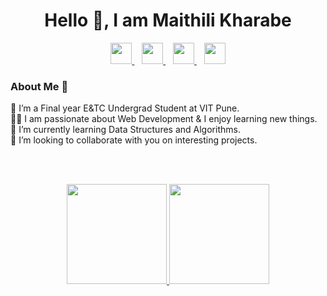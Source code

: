 

<h1 align="center">Hello &#128075;, I am Maithili Kharabe</h1>

<p align="center">
    <a href="https://www.linkedin.com/in/maithili-kharabe-063a631b1/">
        <img width="34px" src="https://cdn.jsdelivr.net/npm/simple-icons@v3/icons/linkedin.svg" />
    </a>&nbsp;&nbsp;
    <a href="https://github.com/MRK04">
        <img width="34px" src="https://cdn.jsdelivr.net/npm/simple-icons@v3/icons/github.svg" />
    </a>&nbsp;&nbsp;
    <a href="https://twitter.com/MaithiliKharabe">
        <img width="34px" src="https://cdn.jsdelivr.net/npm/simple-icons@v3/icons/twitter.svg" />
    </a>&nbsp;&nbsp;
    <a href="mailto: maithilikharabe412@gmail.com">
        <img width="34px" src="https://cdn.jsdelivr.net/npm/simple-icons@v3/icons/gmail.svg" />
    </a>
</p>

### About Me 🚀

🔭 I’m a Final year E&TC Undergrad Student at VIT Pune. </br>
👨‍💻 I am passionate about Web Development & I enjoy learning new things. </br>
🌱 I’m currently learning Data Structures and Algorithms. </br>
👯 I’m looking to collaborate with you on interesting projects. </br>

<br>
<br>

<p align="center">
  <a href="https://github.com/MRK04">
    <img height="160px" src="https://github-readme-stats.vercel.app/api/?username=mrk04&show_icons=true&hide=issues&title_color=fff&icon_color=fb8359&text_color=9f9f9f&bg_color=3E3E3E&hideborder=true" />
  </a>
  <a href="https://github.com/MRK04">
    <img height="160px" src="https://github-readme-stats.vercel.app/api/top-langs/?username=mrk04&layout=compact&title_color=fff&icon_color=79ff97&text_color=9f9f9f&bg_color=3E3E3E&hideborder=true&show=jupyternotebook,C++,java,dart,makefile&langs_count=6"/>
  </a>
</p>
